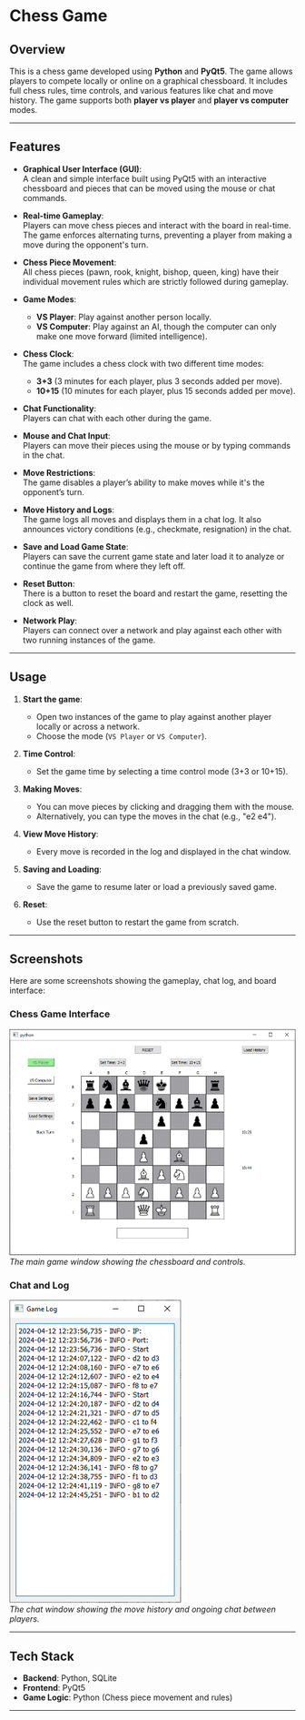 # Chess Game

## Overview

This is a chess game developed using **Python** and **PyQt5**. The game allows players to compete locally or online on a graphical chessboard. It includes full chess rules, time controls, and various features like chat and move history. The game supports both **player vs player** and **player vs computer** modes. 

---

## Features

- **Graphical User Interface (GUI)**:  
  A clean and simple interface built using PyQt5 with an interactive chessboard and pieces that can be moved using the mouse or chat commands.

- **Real-time Gameplay**:  
  Players can move chess pieces and interact with the board in real-time. The game enforces alternating turns, preventing a player from making a move during the opponent's turn.

- **Chess Piece Movement**:  
  All chess pieces (pawn, rook, knight, bishop, queen, king) have their individual movement rules which are strictly followed during gameplay.

- **Game Modes**:
  - **VS Player**: Play against another person locally.
  - **VS Computer**: Play against an AI, though the computer can only make one move forward (limited intelligence).
  
- **Chess Clock**:  
  The game includes a chess clock with two different time modes:
  - **3+3** (3 minutes for each player, plus 3 seconds added per move).
  - **10+15** (10 minutes for each player, plus 15 seconds added per move).

- **Chat Functionality**:  
  Players can chat with each other during the game.

- **Mouse and Chat Input**:  
  Players can move their pieces using the mouse or by typing commands in the chat.

- **Move Restrictions**:  
  The game disables a player’s ability to make moves while it's the opponent’s turn.

- **Move History and Logs**:  
  The game logs all moves and displays them in a chat log. It also announces victory conditions (e.g., checkmate, resignation) in the chat.

- **Save and Load Game State**:  
  Players can save the current game state and later load it to analyze or continue the game from where they left off.

- **Reset Button**:  
  There is a button to reset the board and restart the game, resetting the clock as well.

- **Network Play**:  
  Players can connect over a network and play against each other with two running instances of the game.

---

## Usage

1. **Start the game**:
   - Open two instances of the game to play against another player locally or across a network.
   - Choose the mode (`VS Player` or `VS Computer`).

2. **Time Control**:
   - Set the game time by selecting a time control mode (3+3 or 10+15).

3. **Making Moves**:
   - You can move pieces by clicking and dragging them with the mouse.
   - Alternatively, you can type the moves in the chat (e.g., "e2 e4").

4. **View Move History**:
   - Every move is recorded in the log and displayed in the chat window.

5. **Saving and Loading**:
   - Save the game to resume later or load a previously saved game.

6. **Reset**:
   - Use the reset button to restart the game from scratch.

---

## Screenshots

Here are some screenshots showing the gameplay, chat log, and board interface:

### Chess Game Interface

![Chess Game Window](board.png)  
*The main game window showing the chessboard and controls.*

### Chat and Log

![Chat and Log Window](log.png)  
*The chat window showing the move history and ongoing chat between players.*

---

## Tech Stack

- **Backend**: Python, SQLite
- **Frontend**: PyQt5
- **Game Logic**: Python (Chess piece movement and rules)

---
